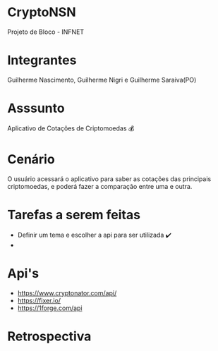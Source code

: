 # CryptoNSN

Projeto de Bloco - INFNET

# Integrantes

Guilherme Nascimento, Guilherme Nigri e Guilherme Saraiva(PO)

# Asssunto

Aplicativo de Cotações de Criptomoedas :moneybag:

# Cenário

O usuário acessará o aplicativo para saber as cotações das principais criptomoedas, e poderá fazer a comparação entre uma e outra.

# Tarefas a serem feitas

- Definir um tema e escolher a api para ser utilizada :heavy_check_mark:
- 

# Api's

- https://www.cryptonator.com/api/ 
- https://fixer.io/
- https://1forge.com/api

# Retrospectiva
